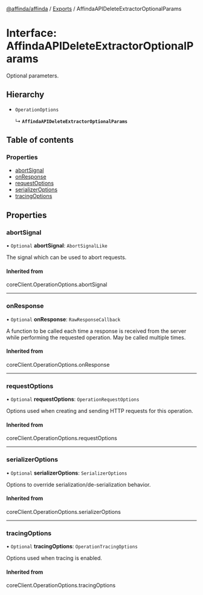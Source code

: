 [@affinda/affinda](../README.md) / [Exports](../modules.md) / AffindaAPIDeleteExtractorOptionalParams

# Interface: AffindaAPIDeleteExtractorOptionalParams

Optional parameters.

## Hierarchy

- `OperationOptions`

  ↳ **`AffindaAPIDeleteExtractorOptionalParams`**

## Table of contents

### Properties

- [abortSignal](AffindaAPIDeleteExtractorOptionalParams.md#abortsignal)
- [onResponse](AffindaAPIDeleteExtractorOptionalParams.md#onresponse)
- [requestOptions](AffindaAPIDeleteExtractorOptionalParams.md#requestoptions)
- [serializerOptions](AffindaAPIDeleteExtractorOptionalParams.md#serializeroptions)
- [tracingOptions](AffindaAPIDeleteExtractorOptionalParams.md#tracingoptions)

## Properties

### abortSignal

• `Optional` **abortSignal**: `AbortSignalLike`

The signal which can be used to abort requests.

#### Inherited from

coreClient.OperationOptions.abortSignal

___

### onResponse

• `Optional` **onResponse**: `RawResponseCallback`

A function to be called each time a response is received from the server
while performing the requested operation.
May be called multiple times.

#### Inherited from

coreClient.OperationOptions.onResponse

___

### requestOptions

• `Optional` **requestOptions**: `OperationRequestOptions`

Options used when creating and sending HTTP requests for this operation.

#### Inherited from

coreClient.OperationOptions.requestOptions

___

### serializerOptions

• `Optional` **serializerOptions**: `SerializerOptions`

Options to override serialization/de-serialization behavior.

#### Inherited from

coreClient.OperationOptions.serializerOptions

___

### tracingOptions

• `Optional` **tracingOptions**: `OperationTracingOptions`

Options used when tracing is enabled.

#### Inherited from

coreClient.OperationOptions.tracingOptions
